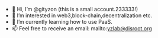 - 👋 Hi, I’m @gityzon (this is a small account.233333!)
- 👀 I’m interested in web3,block-chain,decentralization etc.
- 🌱 I’m currently learning how to use PaaS.
- 📫 Feel free to receive an email:
mailto:yzlab@disroot.org

<!---
gityzon/gityzon is a ✨ special ✨ repository because its `README.md` (this file) appears on your GitHub profile.
You can click the Preview link to take a look at your changes.
--->
